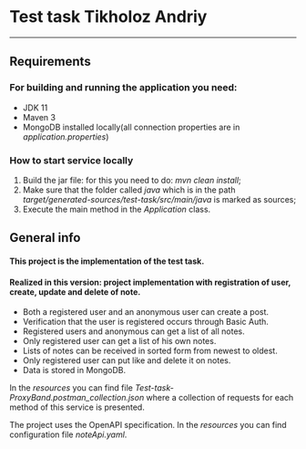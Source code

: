 # Test task Tikholoz Andriy

___
## Requirements
### For building and running the application you need:
* JDK 11
* Maven 3
* MongoDB installed locally(all connection properties are in *application.properties*)

### How to start service locally
1. Build the jar file: for this you need to do: *mvn clean install*;
2. Make sure that the folder called *java* which is in the path *target/generated-sources/test-task/src/main/java* 
is marked as sources;
3. Execute the main method in the *Application* class.

## General info
#### This project is the implementation of the test task.
#### Realized in this version: project implementation with registration of user, create, update and delete of note. 
* Both a registered user and an anonymous user can create a post. 
* Verification that the user is registered occurs through Basic Auth. 
* Registered users and anonymous can get a list of all notes. 
* Only registered user can get a list of his own notes. 
* Lists of notes can be received in sorted form from newest to oldest. 
* Only registered user can put like and delete it on notes.
* Data is stored in MongoDB.

In the *resources* you can find file *Test-task-ProxyBand.postman_collection.json* where a collection of requests for 
each method of this service is presented.

The project uses the OpenAPI specification. In the *resources* you can find configuration file *noteApi.yaml*.